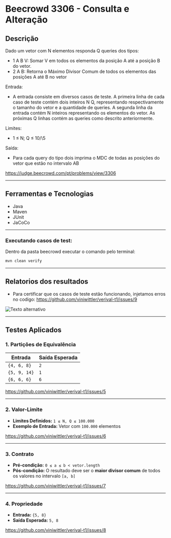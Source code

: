 # Beecrowd 3306 - Consulta e Alteração

## Descrição

Dado um vetor com N elementos responda Q queries dos tipos:
- 1 A B V: Somar V em todos os elementos da posição A até a posição B do vetor.
- 2 A B: Retorna o Máximo Divisor Comum de todos os elementos das posições A até B no vetor

Entrada:
- A entrada consiste em diversos casos de teste. A primeira linha de cada caso de teste contém dois inteiros N Q, representando respectivamente o tamanho do vetor e a quantidade de queries. A segunda linha da entrada contém N inteiros representando os elementos do vetor. As próximas Q linhas contém as queries como descrito anteriormente.

Limites:
- 1 ≤ N; Q ≤ 10/\5

Saída:
- Para cada query do tipo dois imprima o MDC de todas as posições do vetor que estão no intervalo AB

https://judge.beecrowd.com/pt/problems/view/3306

---


## Ferramentas e Tecnologias

- Java 
- Maven
- JUnit
- JaCoCo

---

### Executando casos de test:

Dentro da pasta beecrowd executar o comando pelo terminal:

```bash
mvn clean verify
```
---
## Relatorios dos resultados

- Para certificar que os casos de teste estão funcionando, injetamos erros no codigo: https://github.com/viniwittler/verival-t1/issues/9

![Texto alternativo](https://private-user-images.githubusercontent.com/105309416/444284348-2e55c2be-11f5-43a3-a5f2-2cad65837af5.png?jwt=eyJhbGciOiJIUzI1NiIsInR5cCI6IkpXVCJ9.eyJpc3MiOiJnaXRodWIuY29tIiwiYXVkIjoicmF3LmdpdGh1YnVzZXJjb250ZW50LmNvbSIsImtleSI6ImtleTUiLCJleHAiOjE3NDczNDE2MDcsIm5iZiI6MTc0NzM0MTMwNywicGF0aCI6Ii8xMDUzMDk0MTYvNDQ0Mjg0MzQ4LTJlNTVjMmJlLTExZjUtNDNhMy1hNWYyLTJjYWQ2NTgzN2FmNS5wbmc_WC1BbXotQWxnb3JpdGhtPUFXUzQtSE1BQy1TSEEyNTYmWC1BbXotQ3JlZGVudGlhbD1BS0lBVkNPRFlMU0E1M1BRSzRaQSUyRjIwMjUwNTE1JTJGdXMtZWFzdC0xJTJGczMlMkZhd3M0X3JlcXVlc3QmWC1BbXotRGF0ZT0yMDI1MDUxNVQyMDM1MDdaJlgtQW16LUV4cGlyZXM9MzAwJlgtQW16LVNpZ25hdHVyZT0yMDA1ZWQyNTg0NjIxZjdhMDEwNmUwMGRiY2Q2MGY2OWQ5MTllNjAxNGEwODRiYTExZmUxZWJmNjUxY2VjNWRhJlgtQW16LVNpZ25lZEhlYWRlcnM9aG9zdCJ9.gs6s1zEcDw2KjM7u1F6mCSncn0iRt3lFQIvnTGUVb7Y)

---
## Testes Aplicados

### 1. Partições de Equivalência
| Entrada             | Saída Esperada |
|---------------------|----------------|
| `{4, 6, 8}`          | `2`            |
| `{5, 9, 14}`         | `1`            |
| `{6, 6, 6}`          | `6`            |

https://github.com/viniwittler/verival-t1/issues/5

---

### 2. Valor-Limite
- **Limites Definidos:** `1 ≤ N, Q ≤ 100.000`
- **Exemplo de Entrada:** Vetor com `100.000` elementos

https://github.com/viniwittler/verival-t1/issues/6

---

### 3. Contrato
- **Pré-condição:** `0 ≤ a ≤ b < vetor.length`  
- **Pós-condição:** O resultado deve ser o **maior divisor comum** de todos os valores no intervalo `[a, b]`

https://github.com/viniwittler/verival-t1/issues/7

---

### 4. Propriedade
- **Entrada:** `{5, 8}`  
- **Saída Esperada:** `5, 8`

https://github.com/viniwittler/verival-t1/issues/8

